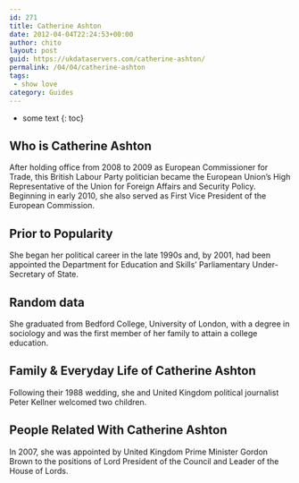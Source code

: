```yaml
---
id: 271
title: Catherine Ashton
date: 2012-04-04T22:24:53+00:00
author: chito
layout: post
guid: https://ukdataservers.com/catherine-ashton/
permalink: /04/04/catherine-ashton
tags:
 - show love
category: Guides
---
```


* some text
{: toc}


## Who is  Catherine Ashton
                  
                  
                  
After holding office from 2008 to 2009 as European Commissioner for Trade, this British Labour Party politician became the European Union&#8217;s High Representative of the Union for Foreign Affairs and Security Policy. Beginning in early 2010, she also served as First Vice President of the European Commission.
                  
                
                
                
## Prior to Popularity 
                  
                  
                  
She began her political career in the late 1990s and, by 2001, had been appointed the Department for Education and Skills&#8217; Parliamentary Under-Secretary of State.
                  
                
                
                
## Random data 
                  
                  
                  
She graduated from Bedford College, University of London, with a degree in sociology and was the first member of her family to attain a college education.
                  
                
                
                
## Family & Everyday Life of Catherine Ashton
                  
                  
                  
Following their 1988 wedding, she and United Kingdom political journalist Peter Kellner welcomed two children.
                  
                
                
                
## People Related With  Catherine Ashton
                  
                  
                  
In 2007, she was appointed by United Kingdom Prime Minister Gordon Brown to the positions of Lord President of the Council and Leader of the House of Lords.
                  
                
              
            
          
          
          
    
    
  
